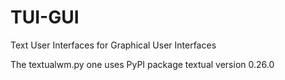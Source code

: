 # TUI-GUI
Text User Interfaces for Graphical User Interfaces

The textualwm.py one uses PyPI package textual version 0.26.0
